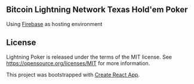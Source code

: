 ## Bitcoin Lightning Network Texas Hold'em Poker

Using [Firebase](https://firebase.google.com) as hosting environment

## License

Lightning Poker is released under the terms of the MIT license. See https://opensource.org/licenses/MIT for more information.

This project was bootstrapped with [Create React App](https://github.com/facebook/create-react-app).
